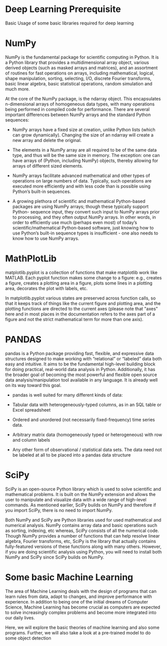 # Deep Learning Prerequisite
 Basic Usage of some basic libraries required for deep learning

# NumPy
NumPy is the fundamental package for scientific computing in Python. It is a Python library that provides a multidimensional array object, various derived objects (such as masked arrays and matrices), and an assortment of routines for fast operations on arrays, including mathematical, logical, shape manipulation, sorting, selecting, I/O, discrete Fourier transforms, basic linear algebra, basic statistical operations, random simulation and much more.

At the core of the NumPy package, is the ndarray object. This encapsulates n-dimensional arrays of homogeneous data types, with many operations being performed in compiled code for performance. There are several important differences between NumPy arrays and the standard Python sequences:

  - NumPy arrays have a fixed size at creation, unlike Python lists (which can grow dynamically). Changing the size of an ndarray will create     a new array and delete the original.

  - The elements in a NumPy array are all required to be of the same data type, and thus will be the same size in memory. The exception: one     can have arrays of (Python, including NumPy) objects, thereby allowing for arrays of different sized elements.

  - NumPy arrays facilitate advanced mathematical and other types of operations on large numbers of data. Typically, such operations are         executed more efficiently and with less code than is possible using Python’s built-in sequences.

  - A growing plethora of scientific and mathematical Python-based packages are using NumPy arrays; though these typically support Python-         sequence input, they convert such input to NumPy arrays prior to processing, and they often output NumPy arrays. In other words, in order       to efficiently use much (perhaps even most) of today’s scientific/mathematical Python-based software, just knowing how to use Python’s         built-in sequence types is insufficient - one also needs to know how to use NumPy arrays.

# MathPlotLib
matplotlib.pyplot is a collection of functions that make matplotlib work like MATLAB. Each pyplot function makes some change to a figure: e.g., creates a figure, creates a plotting area in a figure, plots some lines in a plotting area, decorates the plot with labels, etc.

In matplotlib.pyplot various states are preserved across function calls, so that it keeps track of things like the current figure and plotting area, and the plotting functions are directed to the current axes (please note that "axes" here and in most places in the documentation refers to the axes part of a figure and not the strict mathematical term for more than one axis).

# PANDAS
pandas is a Python package providing fast, flexible, and expressive data structures designed to make working with “relational” or “labeled” data both easy and intuitive. It aims to be the fundamental high-level building block for doing practical, real-world data analysis in Python. Additionally, it has the broader goal of becoming the most powerful and flexible open source data analysis/manipulation tool available in any language. It is already well on its way toward this goal.

  - pandas is well suited for many different kinds of data:

  - Tabular data with heterogeneously-typed columns, as in an SQL table or Excel spreadsheet

  - Ordered and unordered (not necessarily fixed-frequency) time series data.

  - Arbitrary matrix data (homogeneously typed or heterogeneous) with row and column labels

  - Any other form of observational / statistical data sets. The data need not be labeled at all to be placed into a pandas data structure

# SciPy
SciPy is an open-source Python library which is used to solve scientific and mathematical problems. It is built on the NumPy extension and allows the user to manipulate and visualize data with a wide range of high-level commands. As mentioned earlier, SciPy builds on NumPy and therefore if you import SciPy, there is no need to import NumPy.

Both NumPy and SciPy are Python libraries used for used mathematical and numerical analysis. NumPy contains array data and basic operations such as sorting, indexing, etc whereas, SciPy consists of all the numerical code. Though NumPy provides a number of functions that can help resolve linear algebra, Fourier transforms, etc, SciPy is the library that actually contains fully-featured versions of these functions along with many others. However, if you are doing scientific analysis using Python, you will need to install both NumPy and SciPy since SciPy builds on NumPy.

# Some basic Machine Learning 
The area of Machine Learning deals with the design of programs that can learn rules from data, adapt to changes, and improve performance with experience. In addition to being one of the initial dreams of Computer Science, Machine Learning has become crucial as computers are expected to solve increasingly complex problems and become more integrated into our daily lives.

Here, we will explore the basic theories of machine learning and also some programs. Further, we will also take a look at a pre-trained model to do some object detection

